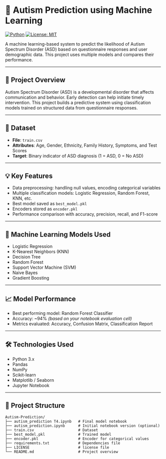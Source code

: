 # 🧠 Autism Prediction using Machine Learning

[![Python](https://img.shields.io/badge/python-3.8+-blue.svg)](https://www.python.org/)
[![License: MIT](https://img.shields.io/badge/License-MIT-yellow.svg)](LICENSE)

A machine learning-based system to predict the likelihood of Autism Spectrum Disorder (ASD) based on questionnaire responses and user demographic data. This project uses multiple models and compares their performance.

---

## 🧾 Project Overview

Autism Spectrum Disorder (ASD) is a developmental disorder that affects communication and behavior. Early detection can help initiate timely intervention. This project builds a predictive system using classification models trained on structured data from questionnaire responses.

---

## 📁 Dataset

- **File**: `train.csv`
- **Attributes**: Age, Gender, Ethnicity, Family History, Symptoms, and Test Scores
- **Target**: Binary indicator of ASD diagnosis (1 = ASD, 0 = No ASD)

---

## 💡 Key Features

- Data preprocessing: handling null values, encoding categorical variables
- Multiple classification models: Logistic Regression, Random Forest, KNN, etc.
- Best model saved as `best_model.pkl`
- Encoders stored as `encoder.pkl`
- Performance comparison with accuracy, precision, recall, and F1-score

---

## 🧠 Machine Learning Models Used

- Logistic Regression
- K-Nearest Neighbors (KNN)
- Decision Tree
- Random Forest
- Support Vector Machine (SVM)
- Naive Bayes
- Gradient Boosting

---

## 📈 Model Performance

- Best performing model: Random Forest Classifier
- Accuracy: ~94% *(based on your notebook evaluation cell)*
- Metrics evaluated: Accuracy, Confusion Matrix, Classification Report

---

## 🛠️ Technologies Used

- Python 3.x
- Pandas
- NumPy
- Scikit-learn
- Matplotlib / Seaborn
- Jupyter Notebook

---

## 📂 Project Structure

```
Autism-Prediction/
├── autism_prediction T4.ipynb   # Final model notebook
├── autism_prediction.ipynb      # Initial notebook version (optional)
├── train.csv                    # Dataset
├── best_model.pkl               # Trained model
├── encoder.pkl                  # Encoder for categorical values
├── requirements.txt             # Dependencies file
├── LICENSE                      # license file
└── README.md                    # Project overview
```

